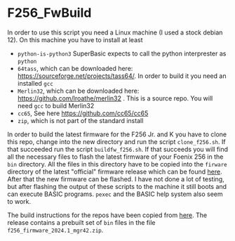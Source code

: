 # F256_FwBuild

In order to use this script you need a Linux machine (I used a stock debian 12). On this machine you have to 
install at least

- `python-is-python3` SuperBasic expects to call the python interprester as `python`
- `64tass`, which can be downloaded here: https://sourceforge.net/projects/tass64/. In order to build it you need an installed `gcc`
- `Merlin32`, which can be downloaded here: https://github.com/lroathe/merlin32 . This is a source repo. You will need `gcc` to build Merlin32
- `cc65`, See here https://github.com/cc65/cc65
- `zip`, which is not part of the standard install


In order to build the latest firmware for the F256 Jr. and K you have to clone this repo, change into the 
new directory and run the script `clone_f256.sh`. If that succeeded run the script `buildfw_f256.sh`. If
that succeeds you will find all the necessary files to flash the latest firmware of your Foenix 256 in 
the `bin` directory. All the files in this directory have to be copied into the `firware` directory of
the latest "official" firmware release which can be found 
[here](https://github.com/FoenixRetro/f256-firmware/releases/download/release-2023.5/f256_firmware_2023.5.zip).
After that the new firmware can be flashed. I have not done a lot of testing, but after flashing the output of these scripts to
the machine it still boots and can execute BASIC programs. `pexec` and the BASIC help system also seem to work.

The build instructions for the repos have been copied from [here](https://github.com/FoenixRetro/f256-firmware/blob/main/.justfile). The
release contains a prebuilt set of `bin` files in the file ` f256_firmware_2024.1_mgr42.zip`.